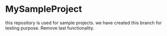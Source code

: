 # MySampleProject
this repository is used for sample projects.
we have created this branch for testing purpose.
Remove last functionality.

